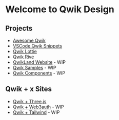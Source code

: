 # Welcome to Qwik Design

## Projects
- [Awesome Qwik](https://github.com/qwik-design/awesome-qwik)
- [VSCode Qwik Snippets](https://github.com/qwik-design/vscode-qwik-snippets)
- [Qwik Lottie](hhttps://github.com/qwik-design/qwik-lottie)
- [Qwik Rive](https://github.com/qwik-design/qwik-rive)
- [QwikLand Website](https://github.com/qwik-design/qwik-land) - WIP
- [Qwik Samples](https://github.com/qwik-design/qwik-samples) - WIP
- [Qwik Components](https://github.com/qwik-design/qwik-components) - WIP


## Qwik + x Sites
- [Qwik + Three.js](https://github.com/qwik-design/qwik-three)
- [Qwik + Web3auth](https://github.com/qwik-design/qwik-web3) - WIP
- [Qwik + Tailwind](https://github.com/qwik-design/qwik-wind) - WIP

